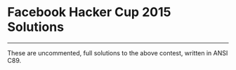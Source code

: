 # Facebook Hacker Cup 2015 Solutions
---

These are uncommented, full solutions to the above contest, written in
ANSI C89.
